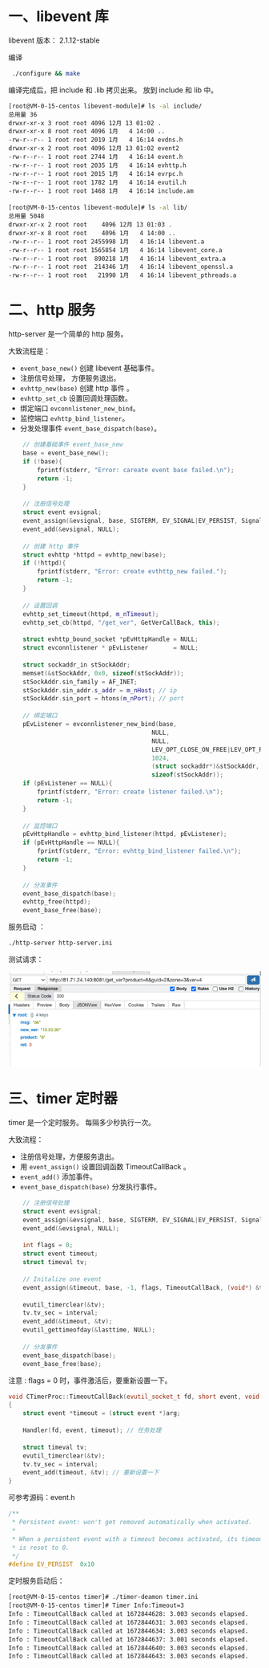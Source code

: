 
# 一、libevent 库 

libevent 版本： 2.1.12-stable

编译 

```sh
 ./configure && make 
```

编译完成后，把 include 和 .lib 拷贝出来。 放到 include 和 lib 中。

```sh 
[root@VM-0-15-centos libevent-module]# ls -al include/
总用量 36
drwxr-xr-x 3 root root 4096 12月 13 01:02 .
drwxr-xr-x 8 root root 4096 1月   4 14:00 ..
-rw-r--r-- 1 root root 2019 1月   4 16:14 evdns.h
drwxr-xr-x 2 root root 4096 12月 13 01:02 event2
-rw-r--r-- 1 root root 2744 1月   4 16:14 event.h
-rw-r--r-- 1 root root 2035 1月   4 16:14 evhttp.h
-rw-r--r-- 1 root root 2015 1月   4 16:14 evrpc.h
-rw-r--r-- 1 root root 1782 1月   4 16:14 evutil.h
-rw-r--r-- 1 root root 1468 1月   4 16:14 include.am

[root@VM-0-15-centos libevent-module]# ls -al lib/
总用量 5048
drwxr-xr-x 2 root root    4096 12月 13 01:03 .
drwxr-xr-x 8 root root    4096 1月   4 14:00 ..
-rw-r--r-- 1 root root 2455998 1月   4 16:14 libevent.a
-rw-r--r-- 1 root root 1565854 1月   4 16:14 libevent_core.a
-rw-r--r-- 1 root root  890218 1月   4 16:14 libevent_extra.a
-rw-r--r-- 1 root root  214346 1月   4 16:14 libevent_openssl.a
-rw-r--r-- 1 root root   21990 1月   4 16:14 libevent_pthreads.a
```

# 二、http 服务

http-server 是一个简单的 http 服务。 

大致流程是：

- `event_base_new()` 创建 libevent 基础事件。
- 注册信号处理， 方便服务退出。 
- `evhttp_new(base)` 创建 http 事件 。
- `evhttp_set_cb` 设置回调处理函数。
- 绑定端口 `evconnlistener_new_bind`。
- 监控端口 `evhttp_bind_listener`。
- 分发处理事件 `event_base_dispatch(base)`。

```c++
	// 创建基础事件 event_base_new
	base = event_base_new();
	if (!base){
		fprintf(stderr, "Error: careate event base failed.\n"); 
		return -1;
	}

	// 注册信号处理
	struct event evsignal;
	event_assign(&evsignal, base, SIGTERM, EV_SIGNAL|EV_PERSIST, SignalTermHandler, &evsignal);
	event_add(&evsignal, NULL);

	// 创建 http 事件
	struct evhttp *httpd = evhttp_new(base);
	if (!httpd){
		fprintf(stderr, "Error: create evthttp_new failed."); 		
		return -1;
	}

	// 设置回调
	evhttp_set_timeout(httpd, m_nTimeout);
	evhttp_set_cb(httpd, "/get_ver", GetVerCallBack, this);
	
	struct evhttp_bound_socket *pEvHttpHandle = NULL;
	struct evconnlistener * pEvListener       = NULL;

	struct sockaddr_in stSockAddr;
	memset(&stSockAddr, 0x0, sizeof(stSockAddr));
	stSockAddr.sin_family = AF_INET;
	stSockAddr.sin_addr.s_addr = m_nHost; // ip  
	stSockAddr.sin_port = htons(m_nPort); // port 

	// 绑定端口
	pEvListener = evconnlistener_new_bind(base, 
										NULL, 
										NULL,
										LEV_OPT_CLOSE_ON_FREE|LEV_OPT_REUSEABLE|LEV_OPT_CLOSE_ON_EXEC,
										1024,
    									(struct sockaddr*)&stSockAddr, 
										sizeof(stSockAddr));
	if (pEvListener == NULL){
		fprintf(stderr, "Error: create listener failed.\n"); 	
		return -1;
	}

	// 监控端口
	pEvHttpHandle = evhttp_bind_listener(httpd, pEvListener);
	if (pEvHttpHandle == NULL){
		fprintf(stderr, "Error: evhttp_bind_listener failed.\n");	
		return -1;
	}

	// 分发事件
	event_base_dispatch(base);
	evhttp_free(httpd);
	event_base_free(base);
```

服务启动 ： 

```sh 
./http-server http-server.ini
```

测试请求：

![](./doc/libevent-http-server-2023-01-05_12-33-53.png)

# 三、timer 定时器

timer 是一个定时服务。 每隔多少秒执行一次。

大致流程：

- 注册信号处理，方便服务退出。 
- 用 `event_assign()` 设置回调函数 TimeoutCallBack 。
- `event_add()` 添加事件。
- `event_base_dispatch(base)` 分发执行事件。

```c++
	// 注册信号处理
	struct event evsignal;
	event_assign(&evsignal, base, SIGTERM, EV_SIGNAL|EV_PERSIST, SignalCallBack, &evsignal);
	event_add(&evsignal, NULL);

	int flags = 0;
	struct event timeout;
	struct timeval tv;

	// Initalize one event 
	event_assign(&timeout, base, -1, flags, TimeoutCallBack, (void*) &timeout);
	
	evutil_timerclear(&tv);
	tv.tv_sec = interval;
	event_add(&timeout, &tv);
	evutil_gettimeofday(&lasttime, NULL);

	// 分发事件
	event_base_dispatch(base);
	event_base_free(base);
```

注意 : flags = 0 时，事件激活后，要重新设置一下。

```c++
void CTimerProc::TimeoutCallBack(evutil_socket_t fd, short event, void *arg)
{
	struct event *timeout = (struct event *)arg;
	
	Handler(fd, event, timeout); // 任务处理

	struct timeval tv;
	evutil_timerclear(&tv);
	tv.tv_sec = interval;
	event_add(timeout, &tv); // 重新设置一下
}
```

可参考源码：event.h

```c
/**
 * Persistent event: won't get removed automatically when activated.
 *
 * When a persistent event with a timeout becomes activated, its timeout
 * is reset to 0.
 */
#define EV_PERSIST	0x10
```

定时服务启动后：

```sh 
[root@VM-0-15-centos timer]# ./timer-deamon timer.ini
[root@VM-0-15-centos timer]# Timer Info:Timeout=3
Info : TimeoutCallBack called at 1672844628: 3.003 seconds elapsed.
Info : TimeoutCallBack called at 1672844631: 3.003 seconds elapsed.
Info : TimeoutCallBack called at 1672844634: 3.003 seconds elapsed.
Info : TimeoutCallBack called at 1672844637: 3.001 seconds elapsed.
Info : TimeoutCallBack called at 1672844640: 3.003 seconds elapsed.
Info : TimeoutCallBack called at 1672844643: 3.003 seconds elapsed.
```
 
